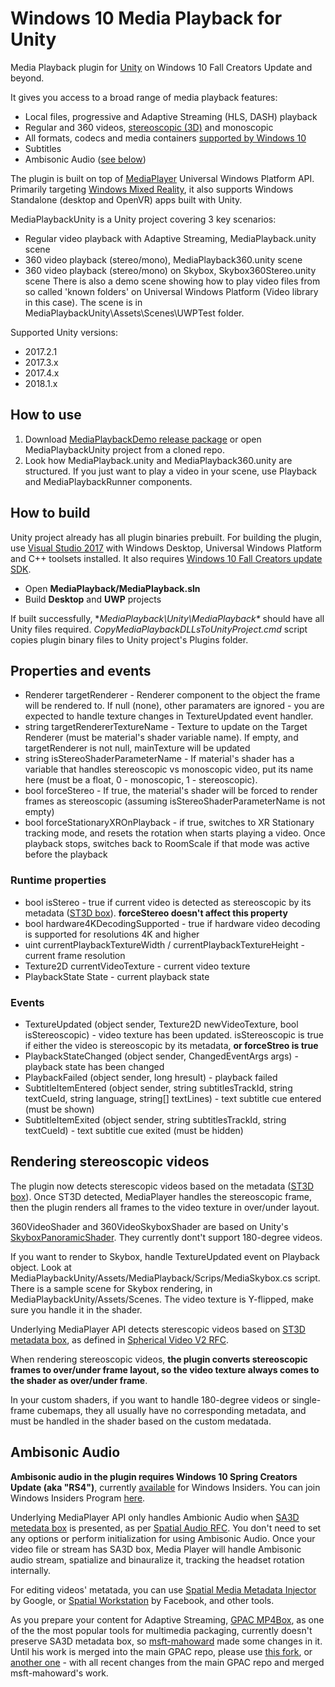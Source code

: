  # Windows 10 Media Playback for Unity

Media Playback plugin for [Unity](https://unity3d.com/) on Windows 10 Fall Creators Update and beyond. 

It gives you access to a broad range of media playback features: 
* Local files, progressive and Adaptive Streaming (HLS, DASH) playback 
* Regular and 360 videos, [stereoscopic (3D)](https://github.com/vladkol/MediaPlayback#rendering-stereoscopic-videos) and monoscopic   
* All formats, codecs and media containers [supported by Windows 10](https://docs.microsoft.com/en-us/windows/uwp/audio-video-camera/supported-codecs#video-codec--format-support) 
* Subtitles 
* Ambisonic Audio ([see below](https://github.com/vladkol/MediaPlayback/blob/master/README.md#ambisonic-audio))

The plugin is built on top of [MediaPlayer](https://docs.microsoft.com/en-us/windows/uwp/audio-video-camera/play-audio-and-video-with-mediaplayer) Universal Windows Platform API. 
Primarily targeting [Windows Mixed Reality](https://developer.microsoft.com/en-us/windows/mixed-reality/mixed_reality), it also supports Windows Standalone (desktop and OpenVR) apps built with Unity. 
  
MediaPlaybackUnity is a Unity project covering 3 key scenarios: 
* Regular video playback with Adaptive Streaming, MediaPlayback.unity scene  
* 360 video playback (stereo/mono), MediaPlayback360.unity scene
* 360 video playback (stereo/mono) on Skybox, Skybox360Stereo.unity scene 
There is also a demo scene showing how to play video files from so called 'known folders' on Universal Windows Platform (Video library in this case). The scene is in MediaPlaybackUnity\Assets\Scenes\UWPTest folder. 

Supported Unity versions: 
* 2017.2.1 
* 2017.3.x
* 2017.4.x
* 2018.1.x 

## How to use 
1. Download [MediaPlaybackDemo release package](https://github.com/vladkol/MediaPlayback/releases) or open MediaPlaybackUnity project from a cloned repo.
2. Look how MediaPlayback.unity and MediaPlayback360.unity are structured. If you just want to play a video in your scene, use Playback and MediaPlaybackRunner components. 

## How to build
Unity project already has all plugin binaries prebuilt. 
For building the plugin, use [Visual Studio 2017](https://www.visualstudio.com/downloads/) with Windows Desktop, Universal Windows Platform and C++ toolsets installed. It also requires [Windows 10 Fall Creators update SDK](https://developer.microsoft.com/en-US/windows/downloads/windows-10-sdk).

* Open **MediaPlayback/MediaPlayback.sln** 
* Build **Desktop** and **UWP** projects 

If built successfully, **MediaPlayback\Unity\MediaPlayback\** should have all Unity files required. *CopyMediaPlaybackDLLsToUnityProject.cmd* script copies plugin binary files to Unity project's Plugins folder.

## Properties and events 
* Renderer targetRenderer - Renderer component to the object the frame will be rendered to. If null (none), other paramaters are ignored - you are expected to handle texture changes in TextureUpdated event handler. 
* string targetRendererTextureName - Texture to update on the Target Renderer (must be material's shader variable name). If empty, and targetRenderer is not null, mainTexture will be updated 
* string isStereoShaderParameterName - If material's shader has a variable that handles stereoscopic vs monoscopic video, put its name here (must be a float, 0 - monoscopic, 1 - stereoscopic). 
* bool forceStereo - If true, the material's shader will be forced to render frames as stereoscopic (assuming isStereoShaderParameterName is not empty) 
* bool forceStationaryXROnPlayback - if true, switches to XR Stationary tracking mode, and resets the rotation when starts playing a video. Once playback stops, switches back to RoomScale if that mode was active before the playback 

### Runtime properties 
* bool isStereo - true if current video is detected as stereoscopic by its metadata ([ST3D box](https://github.com/google/spatial-media/blob/master/docs/spherical-video-v2-rfc.md)). **forceStereo doesn't affect this property** 
* bool hardware4KDecodingSupported - true if hardware video decoding is supported for resolutions 4K and higher 
* uint currentPlaybackTextureWidth / currentPlaybackTextureHeight - current frame resolution 
* Texture2D currentVideoTexture - current video texture 
* PlaybackState State - current playback state 

### Events 
* TextureUpdated (object sender, Texture2D newVideoTexture, bool isStereoscopic) - video texture has been updated. isStereoscopic is true if either the video is stereoscopic by its metadata, **or forceStreo is true** 
* PlaybackStateChanged (object sender, ChangedEventArgs<PlaybackState> args) - playback state has been changed 
* PlaybackFailed (object sender, long hresult) - playback failed 
* SubtitleItemEntered (object sender, string subtitlesTrackId, string textCueId, string language, string[] textLines) - text subtitle cue entered (must be shown) 
* SubtitleItemExited (object sender, string subtitlesTrackId, string textCueId) - text subtitle cue exited (must be hidden) 

## Rendering stereoscopic videos 
The plugin now detects sterescopic videos based on the metadata ([ST3D box](https://github.com/google/spatial-media/blob/master/docs/spherical-video-v2-rfc.md)). Once ST3D detected, MediaPlayer handles the stereoscopic frame, then the plugin renders all frames to the video texture in over/under layout. 

360VideoShader and 360VideoSkyboxShader are based on Unity's [SkyboxPanoramicShader](https://github.com/Unity-Technologies/SkyboxPanoramicShader). 
They currently dont't support 180-degree videos. 

If you want to render to Skybox, handle TextureUpdated event on Playback object. Look at MediaPlaybackUnity/Assets/MediaPlayback/Scrips/MediaSkybox.cs script. 
There is a sample scene for Skybox rendering, in MediaPlaybackUnity/Assets/Scenes. 
The video texture is Y-flipped, make sure you handle it in the shader. 

Underlying MediaPlayer API detects sterescopic videos based on [ST3D metadata box](https://github.com/google/spatial-media/blob/master/docs/spherical-video-v2-rfc.md), as defined in [Spherical Video V2 RFC](https://github.com/google/spatial-media/blob/master/docs/spherical-video-v2-rfc.md).

When rendering stereoscopic videos, **the plugin converts stereoscopic frames to over/under frame layout, so the video texture always comes to the shader as over/under frame**. 

In your custom shaders, if you want to handle 180-degree videos or single-frame cubemaps, they all usually have no corresponding metadata, and must be handled in the shader based on the custom medatada. 

## Ambisonic Audio 
**Ambisonic audio in the plugin requires Windows 10 Spring Creators Update (aka "RS4")**, currently [available](https://insider.windows.com/en-us/) for Windows Insiders. You can join Windows Insiders Program [here](https://insider.windows.com/en-us/insidersigninmsa/). 

Underlying MediaPlayer API only handles Ambionic Audio when [SA3D metedata box](https://github.com/google/spatial-media/blob/master/docs/spatial-audio-rfc.md) is presented, as per [Spatial Audio RFC](https://github.com/google/spatial-media/blob/master/docs/spatial-audio-rfc.md). You don't need to set any options or perform initialization for using Ambisonic Audio. Once your video file or stream has SA3D box, Media Player will handle Ambisonic audio stream, spatialize and binauralize it, tracking the headset rotation internally. 

For editing videos' metatada, you can use [Spatial Media Metadata Injector](https://github.com/google/spatial-media/releases) by Google, or [Spatial Workstation](https://facebook360.fb.com/spatial-workstation/) by Facebook, and other tools. 

As you prepare your content for Adaptive Streaming, [GPAC MP4Box](https://gpac.wp.imt.fr/mp4box/), as one of the the most popular tools for multimedia packaging, currently doesn't preserve SA3D metadata box, so [msft-mahoward](https://github.com/msft-mahoward) made some changes in it. Until his work is merged into the main GPAC repo, please use [this fork](https://github.com/msft-mahoward/gpac), or [another one](https://github.com/vladkol/gpac) - with all recent changes from the main GPAC repo and merged msft-mahoward's work. 
